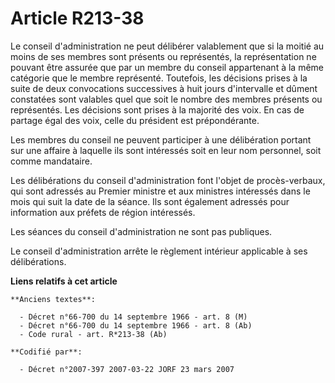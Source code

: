 # Article R213-38

Le conseil d'administration ne peut délibérer valablement que si la moitié au moins de ses membres sont présents ou
représentés, la représentation ne pouvant être assurée que par un membre du conseil appartenant à la même catégorie que le
membre représenté. Toutefois, les décisions prises à la suite de deux convocations successives à huit jours d'intervalle et
dûment constatées sont valables quel que soit le nombre des membres présents ou représentés. Les décisions sont prises à la
majorité des voix. En cas de partage égal des voix, celle du président est prépondérante.

Les membres du conseil ne peuvent participer à une délibération portant sur une affaire à laquelle ils sont intéressés soit
en leur nom personnel, soit comme mandataire.

Les délibérations du conseil d'administration font l'objet de procès-verbaux, qui sont adressés au Premier ministre et aux
ministres intéressés dans le mois qui suit la date de la séance. Ils sont également adressés pour information aux préfets de
région intéressés.

Les séances du conseil d'administration ne sont pas publiques.

Le conseil d'administration arrête le règlement intérieur applicable à ses délibérations.

**Liens relatifs à cet article**

	**Anciens textes**:

	  - Décret n°66-700 du 14 septembre 1966 - art. 8 (M)
	  - Décret n°66-700 du 14 septembre 1966 - art. 8 (Ab)
	  - Code rural - art. R*213-38 (Ab)

	**Codifié par**:

	  - Décret n°2007-397 2007-03-22 JORF 23 mars 2007
